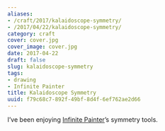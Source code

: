 ```yaml
---
aliases:
- /craft/2017/kalaidoscope-symmetry/
- /2017/04/22/kalaidoscope-symmetry/
category: craft
cover: cover.jpg
cover_image: cover.jpg
date: 2017-04-22
draft: false
slug: kalaidoscope-symmetry
tags:
- drawing
- Infinite Painter
title: Kalaidoscope Symmetry
uuid: f79c68c7-892f-49bf-8d4f-6ef762ae2d66
---
```


I’ve been enjoying [Infinite Painter](http://www.seanbrakefield.com/painter.html)’s symmetry tools.